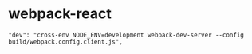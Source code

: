 # webpack-react
    "dev": "cross-env NODE_ENV=development webpack-dev-server --config build/webpack.config.client.js",
